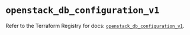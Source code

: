 # `openstack_db_configuration_v1`

Refer to the Terraform Registry for docs: [`openstack_db_configuration_v1`](https://registry.terraform.io/providers/terraform-provider-openstack/openstack/1.54.1/docs/resources/db_configuration_v1).
